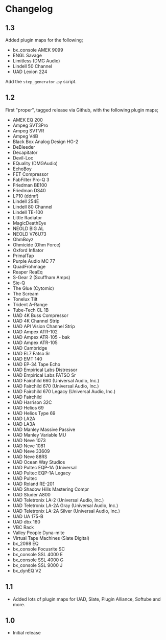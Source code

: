 # Changelog

## 1.3

Added plugin maps for the following;

- bx_console AMEK 9099
- ENGL Savage
- Limitless (DMG Audio)
- Lindell 50 Channel
- UAD Lexion 224

Add the `step_generator.py` script.

## 1.2

First "proper", tagged release via Github, with the following plugin maps;

- AMEK EQ 200
- Ampeg SVT3Pro
- Ampeg SVTVR
- Ampeg V4B
- Black Box Analog Design HG-2
- DeBleeder
- Decapitator
- Devil-Loc
- EQuality (DMGAudio)
- EchoBoy
- FET Compressor
- FabFilter Pro-Q 3
- Friedman BE100
- Friedman DS40
- LP10 (ddmf)
- Lindell 254E
- Lindell 80 Channel
- Lindell TE-100
- Little Radiator
- MagicDeathEye
- NEOLD BIG AL
- NEOLD V76U73
- OhmBoyz
- Ohmicide (Ohm Force)
- Oxford Inflator
- PrimalTap
- Purple Audio MC 77
- QuadFrohmage
- Reaper ReaEq
- S-Gear 2 (Scuffham Amps)
- Sie-Q
- The Glue (Cytomic)
- The Scream
- Tonelux Tilt
- Trident A-Range
- Tube-Tech CL 1B
- UAD 4K Buss Compressor
- UAD 4K Channel Strip
- UAD API Vision Channel Strip
- UAD Ampex ATR-102
- UAD Ampex ATR-105 - bak
- UAD Ampex ATR-105
- UAD Cambridge
- UAD EL7 Fatso Sr
- UAD EMT 140
- UAD EP-34 Tape Echo
- UAD Empirical Labs Distressor
- UAD Empirical Labs FATSO Sr
- UAD Fairchild 660 (Universal Audio, Inc.)
- UAD Fairchild 670 (Universal Audio, Inc.)
- UAD Fairchild 670 Legacy (Universal Audio, Inc.)
- UAD Fairchild
- UAD Harrison 32C
- UAD Helios 69
- UAD Helios Type 69
- UAD LA2A
- UAD LA3A
- UAD Manley Massive Passive
- UAD Manley Variable MU
- UAD Neve 1073
- UAD Neve 1081
- UAD Neve 33609
- UAD Neve 88RS
- UAD Ocean Way Studios
- UAD Pultec EQP-1A (Universal
- UAD Pultec EQP-1A Legacy
- UAD Pultec
- UAD Roland RE-201
- UAD Shadow Hills Mastering Compr
- UAD Studer A800
- UAD Teletronix LA-2 (Universal Audio, Inc.)
- UAD Teletronix LA-2A Gray (Universal Audio, Inc.)
- UAD Teletronix LA-2A Silver (Universal Audio, Inc.)
- UAD UA 175-B
- UAD dbx 160
- VBC Rack
- Valley People Dyna-mite
- Virtual Tape Machines (Slate Digital)
- bx_2098 EQ
- bx_console Focusrite SC
- bx_console SSL 4000 E
- bx_console SSL 4000 G
- bx_console SSL 9000 J
- bx_dynEQ V2


## 1.1

- Added lots of plugin maps for UAD, Slate, Plugin Alliance, Softube and more.

## 1.0

- Initial release
